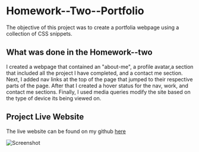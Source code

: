 # Homework--Two--Portfolio
  The objective of this project was to create a portfolia webpage using a collection of CSS snippets. 
  
## What was done in the Homework--two
 I created a webpage that contained an "about-me", a profile avatar,a section that included all the project I have completed, and a contact me section. 
 Next, I added nav links at the top of the page that jumped to their respective parts of the page. 
 After that I created a hover status for the nav, work, and contact me sections. 
 Finally, I used media queries modify the site based on the type of device its being viewed on. 

## Project Live Website
  The live website can be found on my github [here](https://kalvinn361.github.io/Bootcamp-Homework-2-/)
  
  ![Screenshot](./././assets/Images/Website.png)
